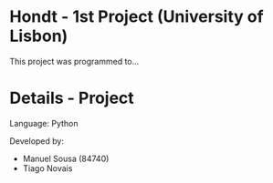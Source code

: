 # Hondt - 1st Project (University of Lisbon)

This project was programmed to...

# Details - Project

Language: Python

Developed by:
- Manuel Sousa (84740)
- Tiago Novais

